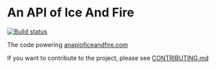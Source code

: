 # An API of Ice And Fire
[![Build status](https://ci.appveyor.com/api/projects/status/79d2id37b45h2lac/branch/master?svg=true)](https://ci.appveyor.com/project/joakimskoog/anapioficeandfire/branch/master)

The code powering [anapioficeandfire.com](https://anapioficeandfire.com)

If you want to contribute to the project, please see [CONTRIBUTING.md](https://github.com/joakimskoog/AnApiOfIceAndFire/blob/master/CONTRIBUTING.md)

